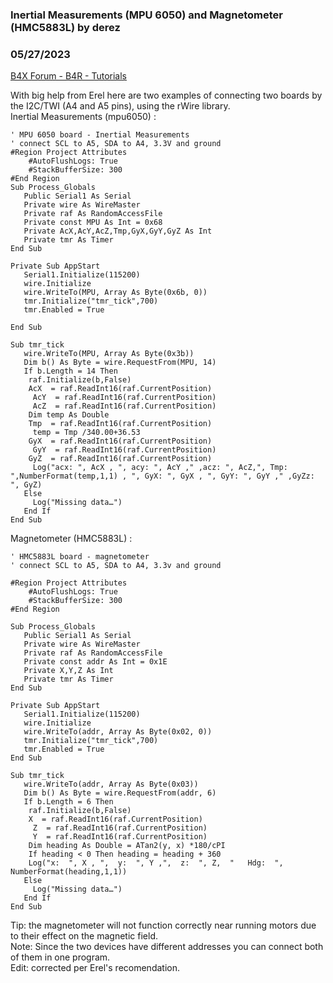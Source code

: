 ### Inertial Measurements (MPU 6050) and Magnetometer (HMC5883L) by derez
### 05/27/2023
[B4X Forum - B4R - Tutorials](https://www.b4x.com/android/forum/threads/65917/)

With big help from Erel here are two examples of connecting two boards by the I2C/TWI (A4 and A5 pins), using the rWire library.  
Inertial Measurements (mpu6050) :  

```B4X
' MPU 6050 board - Inertial Measurements  
' connect SCL to A5, SDA to A4, 3.3V and ground  
#Region Project Attributes  
    #AutoFlushLogs: True  
    #StackBufferSize: 300  
#End Region  
Sub Process_Globals  
   Public Serial1 As Serial  
   Private wire As WireMaster  
   Private raf As RandomAccessFile  
   Private const MPU As Int = 0x68  
   Private AcX,AcY,AcZ,Tmp,GyX,GyY,GyZ As Int  
   Private tmr As Timer  
End Sub  
  
Private Sub AppStart  
   Serial1.Initialize(115200)  
   wire.Initialize  
   wire.WriteTo(MPU, Array As Byte(0x6b, 0))  
   tmr.Initialize("tmr_tick",700)  
   tmr.Enabled = True  
  
End Sub  
  
Sub tmr_tick  
   wire.WriteTo(MPU, Array As Byte(0x3b))  
   Dim b() As Byte = wire.RequestFrom(MPU, 14)  
   If b.Length = 14 Then  
    raf.Initialize(b,False)  
    AcX  = raf.ReadInt16(raf.CurrentPosition)  
     AcY  = raf.ReadInt16(raf.CurrentPosition)  
     AcZ  = raf.ReadInt16(raf.CurrentPosition)  
    Dim temp As Double  
    Tmp  = raf.ReadInt16(raf.CurrentPosition)  
     temp = Tmp /340.00+36.53  
    GyX  = raf.ReadInt16(raf.CurrentPosition)  
     GyY  = raf.ReadInt16(raf.CurrentPosition)  
    GyZ  = raf.ReadInt16(raf.CurrentPosition)  
     Log("acx: ", AcX , ", acy: ", AcY ," ,acz: ", AcZ,", Tmp: ",NumberFormat(temp,1,1) , ", GyX: ", GyX , ", GyY: ", GyY ," ,GyZz: ", GyZ)  
   Else  
     Log("Missing data…")  
   End If  
End Sub
```

  
  
Magnetometer (HMC5883L) :  

```B4X
' HMC5883L board - magnetometer  
' connect SCL to A5, SDA to A4, 3.3v and ground  
  
#Region Project Attributes  
    #AutoFlushLogs: True  
    #StackBufferSize: 300  
#End Region  
  
Sub Process_Globals  
   Public Serial1 As Serial  
   Private wire As WireMaster  
   Private raf As RandomAccessFile  
   Private const addr As Int = 0x1E  
   Private X,Y,Z As Int  
   Private tmr As Timer  
End Sub  
  
Private Sub AppStart  
   Serial1.Initialize(115200)  
   wire.Initialize  
   wire.WriteTo(addr, Array As Byte(0x02, 0))  
   tmr.Initialize("tmr_tick",700)  
   tmr.Enabled = True  
End Sub  
  
Sub tmr_tick  
   wire.WriteTo(addr, Array As Byte(0x03))  
   Dim b() As Byte = wire.RequestFrom(addr, 6)  
   If b.Length = 6 Then  
    raf.Initialize(b,False)  
    X  = raf.ReadInt16(raf.CurrentPosition)  
     Z  = raf.ReadInt16(raf.CurrentPosition)  
     Y  = raf.ReadInt16(raf.CurrentPosition)  
    Dim heading As Double = ATan2(y, x) *180/cPI  
    If heading < 0 Then heading = heading + 360  
    Log("x:  ", X , ",  y:  ", Y ,",  z:  ", Z,  "   Hdg:  ", NumberFormat(heading,1,1))  
   Else  
     Log("Missing data…")  
   End If  
End Sub
```

  
  
Tip: the magnetometer will not function correctly near running motors due to their effect on the magnetic field.  
Note: Since the two devices have different addresses you can connect both of them in one program.  
Edit: corrected per Erel's recomendation.